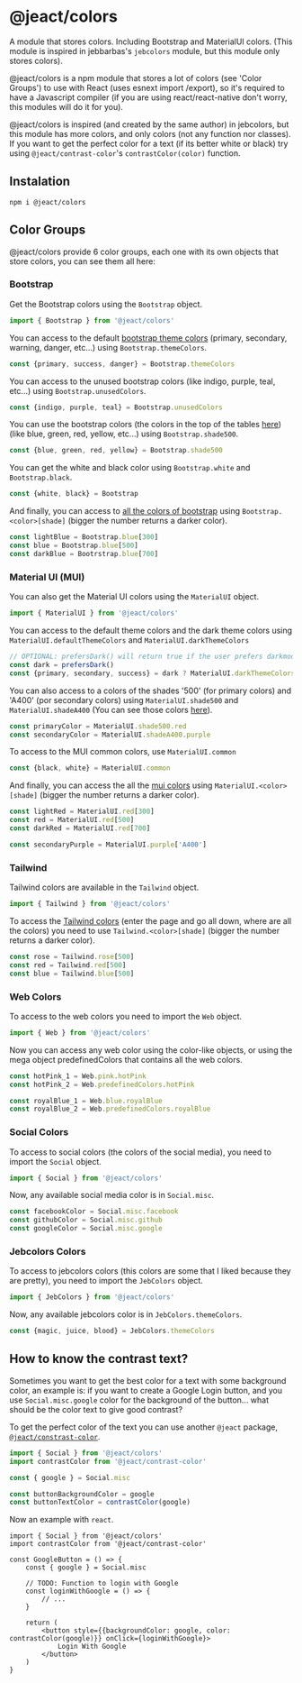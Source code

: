 # @jeact/colors

A module that stores colors. Including Bootstrap and MaterialUI colors. (This module is inspired in jebbarbas's
`jebcolors` module, but this module only stores colors).

@jeact/colors is a npm module that stores a lot of colors (see 'Color Groups') to use with React (uses esnext import
/export), so it's required to have a Javascript compiler (if you are using react/react-native don't worry, this modules
will do it for you).

@jeact/colors is inspired (and created by the same author) in jebcolors, but this module has more colors, and only
colors (not any function nor classes). If you want to get the perfect color for a text (if its better white or black)
try using `@jeact/contrast-color`'s `contrastColor(color)` function.

## Instalation

```
npm i @jeact/colors
```

## Color Groups

@jeact/colors provide 6 color groups, each one with its own objects that store colors, you can see them all here:

### Bootstrap

Get the Bootstrap colors using the `Bootstrap` object.
```js
import { Bootstrap } from '@jeact/colors'
```

You can access to the default 
[bootstrap theme colors](https://getbootstrap.com/docs/5.0/customize/color/#theme-colors) 
(primary, secondary, warning, danger, etc...) using 
`Bootstrap.themeColors`.
```js
const {primary, success, danger} = Bootstrap.themeColors
```

You can access to the unused bootstrap colors (like indigo, purple, teal, etc...) using `Bootstrap.unusedColors`.
```js
const {indigo, purple, teal} = Bootstrap.unusedColors
```

You can use the bootstrap colors (the colors in the top of the tables 
[here](https://getbootstrap.com/docs/5.0/customize/color/#all-colors)) (like blue, green, red, yellow, etc...)
using `Bootstrap.shade500`.
```js
const {blue, green, red, yellow} = Bootstrap.shade500
```

You can get the white and black color using `Bootstrap.white` and `Bootstrap.black`.
```js
const {white, black} = Bootstrap
```

And finally, you can access to 
[all the colors of bootstrap](https://getbootstrap.com/docs/5.0/customize/color/#all-colors) using 
`Bootstrap.<color>[shade]` (bigger the number returns a darker color).
```js
const lightBlue = Bootstrap.blue[300]
const blue = Bootstrap.blue[500]
const darkBlue = Bootrstrap.blue[700]
```

### Material UI (MUI)

You can also get the Material UI colors using the `MaterialUI` object.
```js
import { MaterialUI } from '@jeact/colors'
```

You can access to the default theme colors and the dark theme colors using `MaterialUI.defaultThemeColors` and
`MaterialUI.darkThemeColors`
```js
// OPTIONAL: prefersDark() will return true if the user prefers darkmode, else otherwise
const dark = prefersDark()
const {primary, secondary, success} = dark ? MaterialUI.darkThemeColors : MaterialUI.defaultThemeColors
```

You can also access to a colors of the shades '500' (for primary colors) and 'A400' (por secondary colors) using
`MaterialUI.shade500` and `MaterialUI.shadeA400` (You can see those colors 
[here](https://mui.com/customization/color/#heading-playground)).
```js
const primaryColor = MaterialUI.shade500.red
const secondaryColor = MaterialUI.shadeA400.purple
```

To access to the MUI common colors, use `MaterialUI.common`
```js
const {black, white} = MaterialUI.common
```

And finally, you can access the all the 
[mui colors](https://mui.com/customization/color/#heading-color-palette) using `MaterialUI.<color>[shade]`
(bigger the number returns a darker color).
```js
const lightRed = MaterialUI.red[300]
const red = MaterialUI.red[500]
const darkRed = MaterialUI.red[700]

const secondaryPurple = MaterialUI.purple['A400']
```

### Tailwind

Tailwind colors are available in the `Tailwind` object.
```js
import { Tailwind } from '@jeact/colors'
```

To access the [Tailwind colors](https://tailwindcss.com/docs/customizing-colors) (enter the page and go all down, where 
are all the colors) you need to use `Tailwind.<color>[shade]` (bigger the number returns a darker color).
```js
const rose = Tailwind.rose[500]
const red = Tailwind.red[500]
const blue = Tailwind.blue[500]
```

### Web Colors

To access to the web colors you need to import the `Web` object.
```js
import { Web } from '@jeact/colors'
```

Now you can access any web color using the color-like objects, or using the mega object predefinedColors that contains
all the web colors.
```js
const hotPink_1 = Web.pink.hotPink
const hotPink_2 = Web.predefinedColors.hotPink

const royalBlue_1 = Web.blue.royalBlue
const royalBlue_2 = Web.predefinedColors.royalBlue
```

### Social Colors

To access to social colors (the colors of the social media), you need to import the `Social` object.
```js
import { Social } from '@jeact/colors'
```

Now, any available social media color is in `Social.misc`.
```js
const facebookColor = Social.misc.facebook
const githubColor = Social.misc.github
const googleColor = Social.misc.google
```

### Jebcolors Colors

To access to jebcolors colors (this colors are some that I liked because they are pretty), you need to import the 
`JebColors` object.
```js
import { JebColors } from '@jeact/colors'
```

Now, any available jebcolors color is in `JebColors.themeColors`.
```js
const {magic, juice, blood} = JebColors.themeColors
```

## How to know the contrast text?

Sometimes you want to get the best color for a text with some background color, an example is: if you want to create
a Google Login button, and you use `Social.misc.google` color for the background of the button... what should be the
color text to give good contrast?

To get the perfect color of the text you can use another `@jeact` package, 
[`@jeact/constrast-color`](https://www.npmjs.com/package/@jeact/contrast-color).

```js
import { Social } from '@jeact/colors'
import contrastColor from '@jeact/contrast-color'

const { google } = Social.misc

const buttonBackgroundColor = google
const buttonTextColor = contrastColor(google)
```

Now an example with `react`.

```tsx
import { Social } from '@jeact/colors'
import contrastColor from '@jeact/contrast-color'

const GoogleButton = () => {
    const { google } = Social.misc

    // TODO: Function to login with Google
    const loginWithGoogle = () => {
        // ...
    }

    return (
        <button style={{backgroundColor: google, color: contrastColor(google)}} onClick={loginWithGoogle}>
            Login With Google
        </button>
    )
}
```
